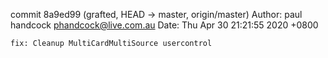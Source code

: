 commit 8a9ed99 (grafted, HEAD -> master, origin/master)
Author: paul handcock <phandcock@live.com.au>
Date:   Thu Apr 30 21:21:55 2020 +0800

    fix: Cleanup MultiCardMultiSource usercontrol
